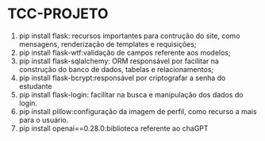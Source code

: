 # TCC-PROJETO
 
1. pip install flask: recursos importantes para contrução do site, como mensagens,
renderização de templates e requisições;</br>
2. pip install flask-wtf:validação de campos referente aos modelos;</br>
3. pip install flask-sqlalchemy: ORM responsável por facilitar na construção do
banco de dados, tabelas e relacionamentos;</br>
4. pip install flask-bcrypt:responsável por criptografar a senha do estudante</br>
5. pip install flask-login: facilitar na busca e manipulação dos dados do login.</br>
6. pip install pillow:configuração da imagem de perfil, como recurso a mais para o
usuário.</br>
7. pip install openai==0.28.0:biblioteca referente ao chaGPT
